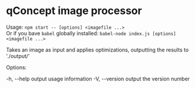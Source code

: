 # qConcept image processor

Usage: `npm start -- [options] <imagefile ...>`  
Or if you bave `babel` globally installed: `babel-node index.js [options] <imagefile ...>`

Takes an image as input and applies optimizations, outputting the results to './output/'

Options:

  -h, --help     output usage information
  -V, --version  output the version number
